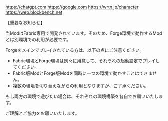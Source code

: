 https://chatgpt.com
https://google.com
https://wrtn.jp/character
https://web.blockbench.net

【重要なお知らせ】

当ModはFabric専用で開発されています。そのため、Forge環境で動作するModとは別環境での利用が必要です。

Forgeをメインでプレイされている方は、以下の点にご注意ください。

- Fabric環境とForge環境は別々に用意して、それぞれの起動設定でプレイしてください。
- Fabric版ModとForge版Modを同時に一つの環境で動かすことはできません。
- 複数の環境を切り替えながらの利用となりますが、ご了承ください。

もし両方の環境で遊びたい場合は、それぞれの環境構築を各自でお願いいたします。

ご理解とご協力をお願いいたします。

